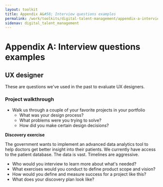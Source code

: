 ```yaml
---
layout: toolkit
title: Appendix A&#58; Interview questions examples
permalink: /work/toolkits/digital-talent-management/appendix-a-interview-questions-examples/
sidenav: digital_talent_management
---
```


# Appendix A: Interview questions examples

## UX designer

These are questions we've used in the past to evaluate UX designers.

### Project walkthrough

- Walk us through a couple of your favorite projects in your portfolio
    - What was your design process?
    - What problems were you trying to solve?
    - How did you make certain design decisions?

**Discovery exercise**

The government wants to implement an advanced data analytics tool to help doctors get better insight into their patients. We currently have access to the patient database. The data is vast. Timelines are aggressive.

- Who would you interview to learn more about what's needed?
- What exercises would you conduct to define product scope and vision?
- How would you define and measure success for a project like this?
- What does your discovery plan look like?
